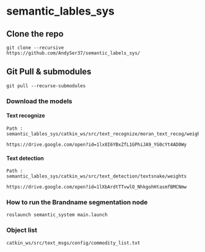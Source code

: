 # semantic_lables_sys

## Clone the repo

```
git clone --recursive https://github.com/AndySer37/semantic_labels_sys/
```

## Git Pull & submodules

```
git pull --recurse-submodules
```

### Download the models

#### Text recognize
```
Path : semantic_lables_sys/catkin_ws/src/text_recognize/moran_text_recog/weights

https://drive.google.com/open?id=1lx8I6YBxZfL1GPhiJA9_YG0cYt4AD0Wy
```
#### Text detection
```
Path : semantic_lables_sys/catkin_ws/src/text_detection/textsnake/weights

https://drive.google.com/open?id=1lXbArdtTTvwlO_NhkgohHtasmfBMCNmw
```
### How to run the Brandname segmentation node

```
roslaunch semantic_system main.launch
```

### Object list

`
catkin_ws/src/text_msgs/config/commodity_list.txt
`
